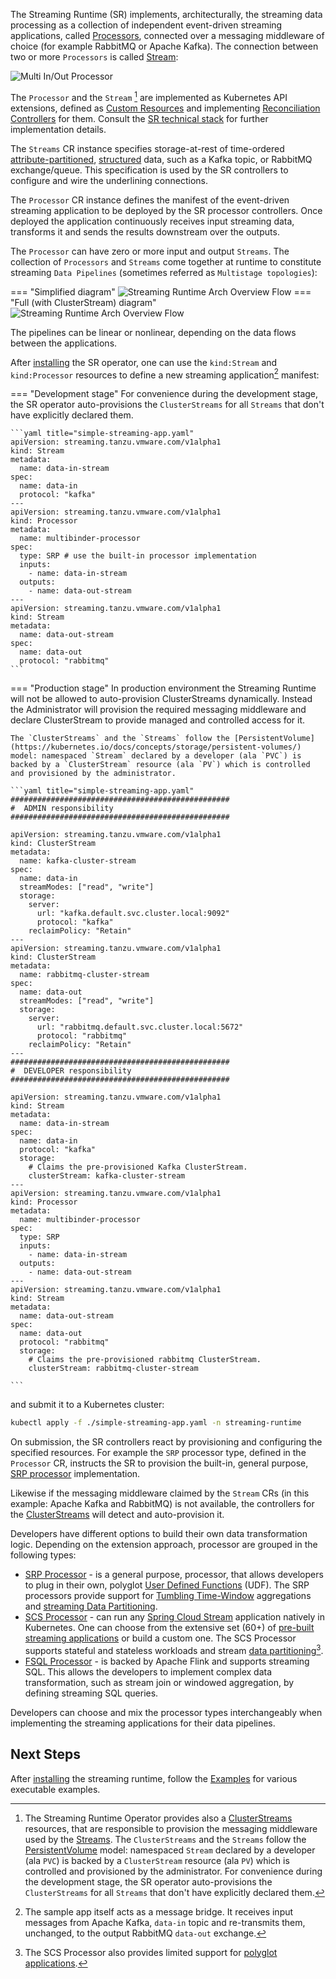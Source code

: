 The Streaming Runtime (SR) implements, architecturally, the streaming data processing as a collection of independent event-driven streaming applications, called [Processors](./architecture/processors/overview.md), connected over a messaging middleware of choice (for example RabbitMQ or Apache Kafka). 
The connection between two or more `Processors` is called [Stream](./architecture/streams/overview.md): 

![Multi In/Out Processor](./sr-multi-in-out-processor.svg)

The `Processor` and the `Stream` [^1] are implemented as Kubernetes API extensions, defined as [Custom Resources](https://kubernetes.io/docs/concepts/extend-kubernetes/api-extension/custom-resources/) and implementing [Reconciliation Controllers](https://kubernetes.io/docs/concepts/extend-kubernetes/api-extension/custom-resources/#custom-controllers) for them. Consult the [SR technical stack](./sr-technical-stack.md#implementation-stack) for further implementation details.

The `Streams` CR instance specifies storage-at-rest of time-ordered [attribute-partitioned](./architecture/data-partitioning/data-partitioning.md), [structured](./architecture/streams/streaming-data-schema.md) data, such as a Kafka topic, or RabbitMQ exchange/queue.
This specification is used by the SR controllers to configure and wire the underlining connections.

The `Processor` CR instance defines the manifest of the event-driven streaming application to be deployed by the SR processor controllers. Once deployed the application continuously receives input streaming data, transforms it and sends the results downstream over the outputs. 

The `Processor` can have zero or more input and output `Streams`. The collection of `Processors` and `Streams` come together at runtime to constitute streaming `Data Pipelines` (sometimes referred as `Multistage topologies`):

=== "Simplified diagram"
    ![Streaming Runtime Arch Overview Flow](sr-deployment-pipeline.svg)
=== "Full (with ClusterStream) diagram"
    ![Streaming Runtime Arch Overview Flow](./architecture/cluster-streams/clusterstream-stream-relationship.svg)

The pipelines can be linear or nonlinear, depending on the data flows between the applications.

After [installing](./install.md) the SR operator, one can use the `kind:Stream` and `kind:Processor` resources to define a new streaming application[^2] manifest:

=== "Development stage"
    For convenience during the development stage, the SR operator auto-provisions the `ClusterStreams` for all `Streams` that don't have explicitly declared them.

    ```yaml title="simple-streaming-app.yaml"
    apiVersion: streaming.tanzu.vmware.com/v1alpha1
    kind: Stream
    metadata:
      name: data-in-stream
    spec:
      name: data-in
      protocol: "kafka"
    ---
    apiVersion: streaming.tanzu.vmware.com/v1alpha1
    kind: Processor
    metadata:
      name: multibinder-processor
    spec:
      type: SRP # use the built-in processor implementation
      inputs:
        - name: data-in-stream
      outputs:
        - name: data-out-stream
    ---
    apiVersion: streaming.tanzu.vmware.com/v1alpha1
    kind: Stream
    metadata:
      name: data-out-stream
    spec:
      name: data-out
      protocol: "rabbitmq"
    ```
=== "Production stage"
    In production environment the Streaming Runtime will not be allowed to auto-provision ClusterStreams dynamically. 
    Instead the Administrator will provision the required messaging middleware and declare ClusterStream to provide managed and controlled access for it.

    The `ClusterStreams` and the `Streams` follow the [PersistentVolume](https://kubernetes.io/docs/concepts/storage/persistent-volumes/) model: namespaced `Stream` declared by a developer (ala `PVC`) is backed by a `ClusterStream` resource (ala `PV`) which is controlled and provisioned by the administrator.

    ```yaml title="simple-streaming-app.yaml"
    #################################################
    #  ADMIN responsibility
    #################################################

    apiVersion: streaming.tanzu.vmware.com/v1alpha1
    kind: ClusterStream
    metadata:
      name: kafka-cluster-stream
    spec:
      name: data-in
      streamModes: ["read", "write"]
      storage:
        server:
          url: "kafka.default.svc.cluster.local:9092"
          protocol: "kafka"
        reclaimPolicy: "Retain"
    ---
    apiVersion: streaming.tanzu.vmware.com/v1alpha1
    kind: ClusterStream
    metadata:
      name: rabbitmq-cluster-stream
    spec:
      name: data-out
      streamModes: ["read", "write"]
      storage:
        server:
          url: "rabbitmq.default.svc.cluster.local:5672"
          protocol: "rabbitmq"
        reclaimPolicy: "Retain"
    ---
    #################################################
    #  DEVELOPER responsibility
    #################################################

    apiVersion: streaming.tanzu.vmware.com/v1alpha1
    kind: Stream
    metadata:
      name: data-in-stream
    spec:
      name: data-in
      protocol: "kafka"
      storage:
        # Claims the pre-provisioned Kafka ClusterStream.
        clusterStream: kafka-cluster-stream 
    ---
    apiVersion: streaming.tanzu.vmware.com/v1alpha1
    kind: Processor
    metadata:
      name: multibinder-processor
    spec:
      type: SRP
      inputs:
        - name: data-in-stream
      outputs:
        - name: data-out-stream
    ---
    apiVersion: streaming.tanzu.vmware.com/v1alpha1
    kind: Stream
    metadata:
      name: data-out-stream
    spec:
      name: data-out
      protocol: "rabbitmq"
      storage:
        # Claims the pre-provisioned rabbitmq ClusterStream.
        clusterStream: rabbitmq-cluster-stream 

    ```

and submit it to a Kubernetes cluster:

```bash
kubectl apply -f ./simple-streaming-app.yaml -n streaming-runtime
```

On submission, the SR controllers react by provisioning and configuring the specified resources.
For example the `SRP` processor type, defined in the `Processor` CR, instructs the SR to provision the built-in, general purpose, [SRP processor](./architecture/processors/srp/overview.md) implementation.

Likewise if the messaging middleware claimed by the `Stream` CRs (in this example: Apache Kafka and RabbitMQ) is not available, the controllers for the [ClusterStreams](./architecture/cluster-streams/overview.md) will detect and auto-provision it.

Developers have different options to build their own data transformation logic.
Depending on the extension approach, processor are grouped in the following types: 

- [SRP Processor](./architecture/processors/srp/overview.md) - is a general purpose, processor, that allows developers to plug in their own, polyglot [User Defined Functions](./architecture/processors/srp/udf-overview.md) (UDF). The SRP processors provide support for [Tumbling Time-Window](./architecture/processors/srp/time-window-aggregation.md) aggregations and [streaming Data Partitioning](./architecture/data-partitioning/data-partitioning.md).
- [SCS Processor](./architecture/processors/scs/overview.md) - can run any [Spring Cloud Stream](https://spring.io/projects/spring-cloud-stream) application natively in Kubernetes. One can choose from the  extensive set (60+) of [pre-built streaming applications](https://dataflow.spring.io/docs/applications/pre-packaged/#stream-applications) or build a custom one. The SCS Processor supports stateful and stateless workloads and stream [data partitioning](./architecture/data-partitioning/data-partitioning.md)[^3].
- [FSQL Processor](./architecture/processors/fsql/overview.md) - is backed by Apache Flink and supports streaming SQL. 
This allows the developers to implement complex data transformation, such as stream join or windowed aggregation, by defining streaming SQL queries.

Developers can choose and mix the processor types interchangeably when implementing the streaming applications for their data pipelines.

## Next Steps

After [installing](./install.md) the streaming runtime, follow the [Examples](./samples/overview.md) for various executable examples.

[^1]: The Streaming Runtime Operator provides also a [ClusterStreams](./architecture/cluster-streams/overview.md) resources, that are responsible to provision the messaging middleware used by the [Streams](./architecture/streams/overview.md). 
The `ClusterStreams` and the `Streams` follow the [PersistentVolume](https://kubernetes.io/docs/concepts/storage/persistent-volumes/) model: namespaced `Stream` declared by a developer (ala `PVC`) is backed by a `ClusterStream` resource (ala `PV`) which is controlled and provisioned by the administrator.
For convenience during the development stage, the SR operator auto-provisions the `ClusterStreams` for all `Streams` that don't have explicitly declared them.

[^2]: The sample app itself acts as a message bridge. It receives input messages from Apache Kafka, `data-in` topic and re-transmits them, unchanged, to the output RabbitMQ `data-out` exchange.

[^3]: The SCS Processor also provides limited support for [polyglot applications](https://dataflow.spring.io/docs/recipes/polyglot/processor/). 
